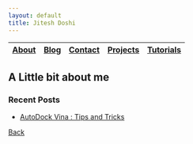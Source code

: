 ```yaml
---
layout: default
title: Jitesh Doshi
---
```




| [About]() | [Blog]() | [Contact]() | [Projects]() | [Tutorials]() |
|---|---|---|---|---|

## A Little bit about me


### Recent Posts

- [AutoDock Vina : Tips and Tricks](./vina.html)



[Back](./)
